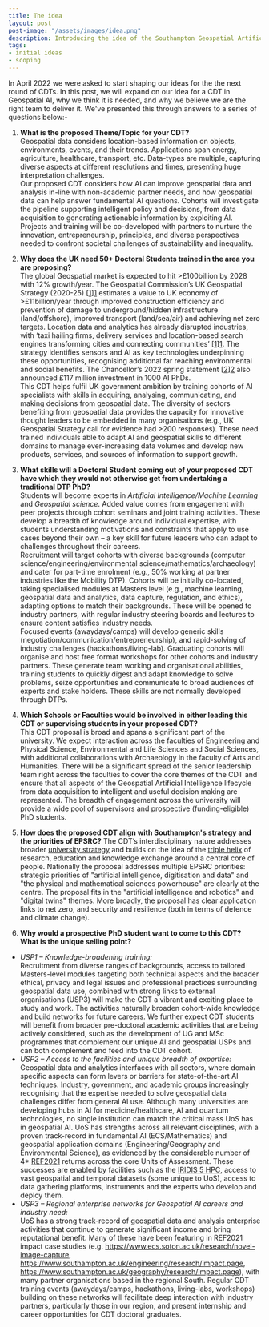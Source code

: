 ```yaml
---
title: The idea
layout: post
post-image: "/assets/images/idea.png"
description: Introducing the idea of the Southampton Geospatial Artificial Intelligence CDT
tags:
- initial ideas
- scoping
---
```


In April 2022 we were asked to start shaping our ideas for the the next round of CDTs. In this post, we will expand on our idea for a CDT in Geospatial AI, why we think it is needed, and why we believe we are the right team to deliver it. We've presented this through answers to a series of questions below:-

1. __What is the proposed Theme/Topic for your CDT?__  
  Geospatial data considers location-based information on objects, environments, events, and their trends. Applications span energy, agriculture, healthcare, transport, etc. Data-types are multiple, capturing diverse aspects at different resolutions and times, presenting huge interpretation challenges.  
  Our proposed CDT considers how AI can improve geospatial data and analysis in-line with non-academic partner needs, and how geospatial data can help answer fundamental AI questions. Cohorts will investigate the pipeline supporting intelligent policy and decisions, from data acquisition to generating actionable information by exploiting AI. Projects and training will be co-developed with partners to nurture the innovation, entrepreneurship, principles, and diverse perspectives needed to confront societal challenges of sustainability and inequality.

2. __Why does the UK need 50+ Doctoral Students trained in the area you are proposing?__  
  The global Geospatial market is expected to hit >£100billion by 2028 with 12% growth/year. The Geospatial Commission’s UK Geospatial Strategy (2020-25) [[1]][1] estimates a value to UK economy of >£11billion/year through improved construction efficiency and prevention of damage to underground/hidden infrastructure (land/offshore), improved transport (land/sea/air) and achieving net zero targets. Location data and analytics has already disrupted industries, with ‘taxi hailing firms, delivery services and location-based search engines transforming cities and connecting communities’ [[1]][1]. The strategy identifies sensors and AI as key technologies underpinning these opportunities, recognising additional far reaching environmental and social benefits. The Chancellor’s 2022 spring statement [[2]][2] also announced £117 million investment in 1000 AI PhDs.  
  This CDT helps fulfil UK government ambition by training cohorts of AI specialists with skills in acquiring, analysing, communicating, and making decisions from geospatial data. The diversity of sectors benefiting from geospatial data provides the capacity for innovative thought leaders to be embedded in many organisations (e.g., UK Geospatial Strategy call for evidence had >200 responses). These need trained individuals able to adapt AI and geospatial skills to different domains to manage ever-increasing data volumes and develop new products, services, and sources of information to support growth.  

3. __What skills will a Doctoral Student coming out of your proposed CDT have which they would not otherwise get from undertaking a traditional DTP PhD?__  
  Students will become experts in _Artificial Intelligence/Machine Learning_ and _Geospatial science_. Added value comes from engagement with peer projects through cohort seminars and joint training activities. These develop a breadth of knowledge around individual expertise, with students understanding motivations and constraints that apply to use cases beyond their own – a key skill for future leaders who can adapt to challenges throughout their careers.  
  Recruitment will target cohorts with diverse backgrounds (computer science/engineering/environmental science/mathematics/archaeology) and cater for part-time enrolment (e.g., 50% working at partner industries like the Mobility DTP). Cohorts will be initially co-located, taking specialised modules at Masters level (e.g., machine learning, geospatial data and analytics, data capture, regulation, and ethics), adapting options to match their backgrounds. These will be opened to industry partners, with regular industry steering boards and lectures to ensure content satisfies industry needs.  
  Focused events (awaydays/camps) will develop generic skills (negotiation/communication/entrepreneurship), and rapid-solving of industry challenges (hackathons/living-lab). Graduating cohorts will organise and host free format workshops for other cohorts and industry partners. These generate team working and organisational abilities, training students to quickly digest and adapt knowledge to solve problems, seize opportunities and communicate to broad audiences of experts and stake holders. These skills are not normally developed through DTPs.

6. __Which Schools or Faculties would be involved in either leading this CDT or supervising students in your proposed CDT?__   
  This CDT proposal is broad and spans a significant part of the university. We expect interaction across the faculties of Engineering and Physical Science, Environmental and Life Sciences and Social Sciences, with additional collaborations with Archaeology in the faculty of Arts and Humanities. There will be a significant spread of the senior leadership team right across the faculties to cover the core themes of the CDT and ensure that all aspects of the Geospatial Artificial Intelligence lifecycle from data acquisition to intelligent and useful decision making are represented. The breadth of engagement across the university will provide a wide pool of supervisors and prospective (funding-eligible) PhD students. 

8. __How does the proposed CDT align with Southampton's strategy and the priorities of EPSRC?__ 
  The CDT’s interdisciplinary nature addresses broader [university strategy](https://www.southampton.ac.uk/about/strategy) and builds on the idea of the [triple helix](https://www.southampton.ac.uk/about/strategy/triple-helix) of research, education and knowledge exchange around a central core of people. Nationally the proposal addresses multiple EPSRC priorities: strategic priorities of "artificial intelligence, digitisation and data" and "the physical and mathematical sciences powerhouse" are clearly at the centre. The proposal fits in the "artificial intelligence and robotics" and "digital twins" themes. More broadly, the proposal has clear application links to net zero, and security and resilience (both in terms of defence and climate change).

9. __Why would a prospective PhD student want to come to this CDT? What is the unique selling point?__  
  + _USP1 – Knowledge-broadening training:_  
    Recruitment from diverse ranges of backgrounds, access to tailored Masters-level modules targeting both technical aspects and the broader ethical, privacy and legal issues and professional practices surrounding geospatial data use, combined with strong links to external organisations (USP3) will make the CDT a vibrant and exciting place to study and work. The activities naturally broaden cohort-wide knowledge and build networks for future careers. We further expect CDT students will benefit from broader pre-doctoral academic activities that are being actively considered, such as the development of UG and MSc programmes that complement our unique AI and geospatial USPs and can both complement and feed into the CDT cohort.
  + _USP2 – Access to the facilities and unique breadth of expertise:_  
    Geospatial data and analytics interfaces with all sectors, where domain specific aspects can form levers or barriers for state-of-the-art AI techniques. Industry, government, and academic groups increasingly recognising that the expertise needed to solve geospatial data challenges differ from general AI use. Although many universities are developing hubs in AI for medicine/healthcare, AI and quantum technologies, no single institution can match the critical mass UoS has in geospatial AI. UoS has strengths across all relevant disciplines, with a proven track-record in fundamental AI (ECS/Mathematics) and geospatial application domains (Engineering/Geography and Environmental Science), as evidenced by the considerable number of 4* [REF2021](ref.ac.uk) returns across the core Units of Assessment. These successes are enabled by facilities such as the [IRIDIS 5 HPC](https://www.southampton.ac.uk/isolutions/staff/iridis.page), access to vast geospatial and temporal datasets (some unique to UoS), access to data gathering platforms, instruments and the experts who develop and deploy them. 
  + _USP3 – Regional enterprise networks for Geospatial AI careers and industry need:_  
    UoS has a strong track-record of geospatial data and analysis enterprise activities that continue to generate significant income and bring reputational benefit. Many of these have been featuring in REF2021 impact case studies (e.g. <https://www.ecs.soton.ac.uk/research/novel-image-capture>, <https://www.southampton.ac.uk/engineering/research/impact.page>, <https://www.southampton.ac.uk/geography/research/impact.page>), with many partner organisations based in the regional South. Regular CDT training events (awaydays/camps, hackathons, living-labs, workshops) building on these networks will facilitate deep interaction with industry partners, particularly those in our region, and present internship and career opportunities for CDT doctoral graduates.
  

[1]: <https://assets.publishing.service.gov.uk/government/uploads/system/uploads/attachment_data/file/894755/Geospatial_Strategy.pdf>  
[2]: https://assets.publishing.service.gov.uk/government/uploads/system/uploads/attachment_data/file/1062486/Spring_Statement_2022_Web_Accessible.pdf
